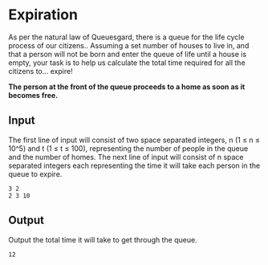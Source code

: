 # Expiration

As per the natural law of Queuesgard, there is a queue for the life cycle process of our citizens.. Assuming a set number of houses to live in, and that a person will not be born and enter the queue of life until a house is empty, your task is to help us calculate the total time required for all the citizens to... expire!

__The person at the front of the queue proceeds to a home as soon as it becomes free.__

## Input

The first line of input will consist of two space separated integers, n (1 ≤ n ≤ 10^5) and t (1 ≤ t ≤ 100), representing the number of people in the queue and the number of homes.
The next line of input will consist of n space separated integers each representing the time it will take each person in the queue to expire.

```
3 2
2 3 10
```

## Output

Output the total time it will take to get through the queue.

```
12
```